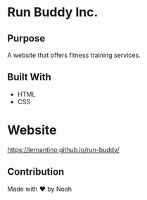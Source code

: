 # Run Buddy Inc.

## Purpose
A website that offers fitness training services.

## Built With
* HTML
* CSS

# Website
https://lernantino.github.io/run-buddy/

## Contribution
Made with ❤️ by Noah
